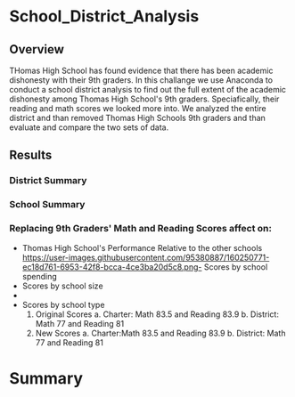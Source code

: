 # School_District_Analysis
## Overview 
THomas High School has found evidence that there has been academic dishonesty with their 9th graders. In this challange we use Anaconda to conduct a school district analysis to find out the full extent of the academic dishonesty among Thomas High School's 9th graders. Speciafically, their reading and math scores we looked more into. We analyzed the entire district and than removed Thomas High Schools 9th graders and than evaluate and compare the two sets of data.  
## Results
### District Summary
### School Summary 
### Replacing 9th Graders' Math and Reading Scores affect on: 
- Thomas High School's Performance Relative to the other schools 
https://user-images.githubusercontent.com/95380887/160250771-ec18d761-6953-42f8-bcca-4ce3ba20d5c8.png- Scores by school spending 
- Scores by school size 
- 
- Scores by school type 
  1. Original Scores 
     a. Charter: Math 83.5 and Reading 83.9
     b. District: Math 77 and Reading 81
  3. New Scores 
     a. Charter:Math 83.5 and Reading 83.9
     b. District: Math 77 and Reading 81
 # Summary 
